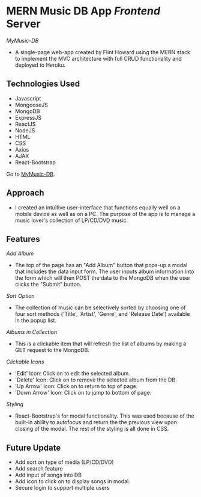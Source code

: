 # MERN Music DB App *Frontend* Server

*MyMusic-DB*
- A single-page web-app created by Flint Howard using the MERN stack to implement the MVC architecture with full CRUD functionality and deployed to Heroku.

## Technologies Used
- Javascript
- MongooseJS
- MongoDB
- ExpressJS
- ReactJS
- NodeJS
- HTML
- CSS
- Axios
- AJAX
- React-Bootstrap

Go to [MyMusic-DB](https://mymusic-db.herokuapp.com/).

## Approach
- I created an intuitive user-interface that functions equally well on a mobile device as well as on a PC.  The purpose of the app is to manage a music lover's collection of LP/CD/DVD music.

## Features
*Add Album*
- The top of the page has an "Add Album" button that pops-up a modal that includes the data input form.  The user inputs album information into the form which will then POST the data to the MongoDB when the user clicks the "Submit" button.

*Sort Option*
- The collection of music can be selectively sorted by choosing one of four sort methods ('Title', 'Artist', 'Genre', and 'Release Date') available in the popup list.

*Albums in Collection*
- This is a clickable item that will refresh the list of albums by making a GET request to the MongoDB.

*Clickable Icons*
- 'Edit' Icon: Click on to edit the selected album.
- 'Delete' Icon: Click on to remove the selected album from the DB.
- 'Up Arrow' Icon: Click on to return to top of page.
- 'Down Arrow' Icon: Click on to jump to bottom of page.

*Styling*
- React-Bootstrap's for modal functionality.  This was used because of the built-in ability to autofocus and return the the previous view upon closing of the modal.  The rest of the styling is all done in CSS.

## Future Update
- Add sort on type of media (LP/CD/DVD)
- Add search feature
- Add input of songs into DB
- Add icon to click on to display songs in modal.
- Secure login to support multiple users
